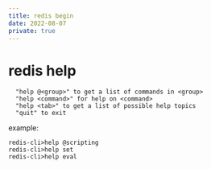 ```yaml
---
title: redis begin 
date: 2022-08-07
private: true
---
```

# redis help
      "help @<group>" to get a list of commands in <group>
      "help <command>" for help on <command>
      "help <tab>" to get a list of possible help topics
      "quit" to exit

example:

    redis-cli>help @scripting
    redis-cli>help set
    redis-cli>help eval